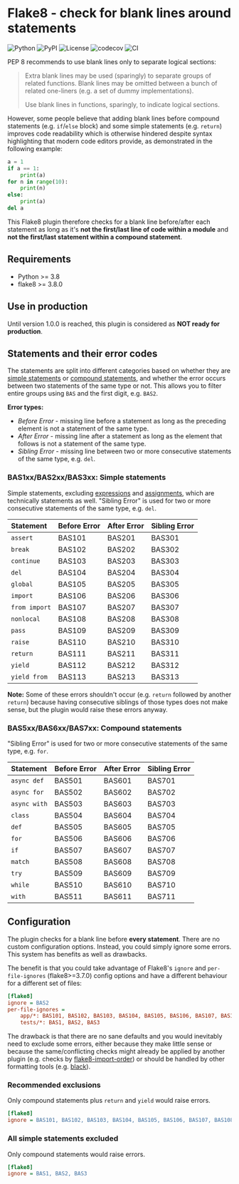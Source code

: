 # Flake8 - check for blank lines around statements

![Python](https://img.shields.io/badge/Python-3.8+-blue?logo=python&logoColor=white)
![PyPI](https://img.shields.io/pypi/v/flake8-bas.svg?label=PyPI&logo=PyPI&logoColor=white)
![License](https://img.shields.io/badge/License-MIT-blue?logo=opensourceinitiative&logoColor=white)
![codecov](https://codecov.io/gh/ts-mk/flake8-bas/branch/master/graph/badge.svg?token=PI2I083V09)
![CI](https://github.com/ts-mk/flake8-bas/actions/workflows/tests.yml/badge.svg)

PEP 8 recommends to use blank lines only to separate logical sections:

> Extra blank lines may be used (sparingly) to separate groups of related functions. Blank lines may be omitted between
> a bunch of related one-liners (e.g. a set of dummy implementations).
>
> Use blank lines in functions, sparingly, to indicate logical sections.

However, some people believe that adding blank lines before compound statements (e.g. `if`/`else` block) and some simple
statements (e.g. `return`) improves code readability which is otherwise hindered despite syntax highlighting that modern
code editors provide, as demonstrated in the following example:

```python
a = 1
if a == 1:
    print(a)
for n in range(10):
    print(n)
else:
    print(a)
del a
```

This Flake8 plugin therefore checks for a blank line before/after each statement as long as it's **not the first/last
line of code within a module** and **not the first/last statement within a compound statement**.


## Requirements

* Python >= 3.8
* flake8 >= 3.8.0


## Use in production

Until version 1.0.0 is reached, this plugin is considered as **NOT ready for production**.


## Statements and their error codes

The statements are split into different categories based on whether they are
[simple statements](https://docs.python.org/3.11/reference/simple_stmts.html) or
[compound statements](https://docs.python.org/3.11/reference/compound_stmts.html), and whether the error occurs between
two statements of the same type or not. This allows you to filter entire groups using `BAS` and the first digit,
e.g. `BAS2`.

**Error types:**

* *Before Error* - missing line before a statement as long as the preceding element is not a statement of the same type.
* *After Error* - missing line after a statement as long as the element that follows is not a statement of the same
type.
* *Sibling Error* - missing line between two or more consecutive statements of the same type, e.g. `del`.

### BAS1xx/BAS2xx/BAS3xx: Simple statements

Simple statements, excluding
[expressions](https://docs.python.org/3.11/reference/simple_stmts.html#expression-statements) and
[assignments](https://docs.python.org/3.11/reference/simple_stmts.html#assignment-statements), which are technically
statements as well. "Sibling Error" is used for two or more consecutive statements of the same type, e.g. `del`.

| Statement         | Before Error | After Error | Sibling Error |
|:------------------|:-------------|:------------|:--------------|
| `assert`          | BAS101       | BAS201      | BAS301        |
| `break`           | BAS102       | BAS202      | BAS302        |
| `continue`        | BAS103       | BAS203      | BAS303        |
| `del`             | BAS104       | BAS204      | BAS304        |
| `global`          | BAS105       | BAS205      | BAS305        |
| `import`          | BAS106       | BAS206      | BAS306        |
| `from import`     | BAS107       | BAS207      | BAS307        |
| `nonlocal`        | BAS108       | BAS208      | BAS308        |
| `pass`            | BAS109       | BAS209      | BAS309        |
| `raise`           | BAS110       | BAS210      | BAS310        |
| `return`          | BAS111       | BAS211      | BAS311        |
| `yield`           | BAS112       | BAS212      | BAS312        |
| `yield from`      | BAS113       | BAS213      | BAS313        |

**Note:** Some of these errors shouldn't occur (e.g. `return` followed by another `return`) because having consecutive
siblings of those types does not make sense, but the plugin would raise these errors anyway.

### BAS5xx/BAS6xx/BAS7xx: Compound statements

"Sibling Error" is used for two or more consecutive statements of the same type, e.g. `for`.

| Statement    | Before Error | After Error | Sibling Error |
|:-------------|:-------------|:------------|:--------------|
| `async def`  | BAS501       | BAS601      | BAS701        |
| `async for`  | BAS502       | BAS602      | BAS702        |
| `async with` | BAS503       | BAS603      | BAS703        |
| `class`      | BAS504       | BAS604      | BAS704        |
| `def`        | BAS505       | BAS605      | BAS705        |
| `for`        | BAS506       | BAS606      | BAS706        |
| `if`         | BAS507       | BAS607      | BAS707        |
| `match`      | BAS508       | BAS608      | BAS708        |
| `try`        | BAS509       | BAS609      | BAS709        |
| `while`      | BAS510       | BAS610      | BAS710        |
| `with`       | BAS511       | BAS611      | BAS711        |


## Configuration

The plugin checks for a blank line before **every statement**. There are no custom configuration options. Instead, you
could simply ignore some errors. This system has benefits as well as drawbacks.

The benefit is that you could take advantage of Flake8's `ignore` and `per-file-ignores` (flake8>=3.7.0) config options
and have a different behaviour for a different set of files:

```ini
[flake8]
ignore = BAS2
per-file-ignores =
    app/*: BAS101, BAS102, BAS103, BAS104, BAS105, BAS106, BAS107, BAS108, BAS109, BAS110, BAS201, BAS202, BAS203, BAS204, BAS205, BAS206, BAS207, BAS208, BAS209, BA2110, BAS3
    tests/*: BAS1, BAS2, BAS3
```

The drawback is that there are no sane defaults and you would inevitably need to exclude some errors, either because
they make little sense or because the same/conflicting checks might already be applied by another plugin (e.g. checks by
[flake8-import-order](https://github.com/PyCQA/flake8-import-order)) or should be handled by other formatting tools
(e.g. [black](https://github.com/psf/black)).

### Recommended exclusions

Only compound statements plus `return` and `yield` would raise errors.

```ini
[flake8]
ignore = BAS101, BAS102, BAS103, BAS104, BAS105, BAS106, BAS107, BAS108, BAS109, BAS110, BAS201, BAS202, BAS203, BAS204, BAS205, BAS206, BAS207, BAS208, BAS209, BA2110, BAS3
```

### All simple statements excluded

Only compound statements would raise errors.

```ini
[flake8]
ignore = BAS1, BAS2, BAS3
```
